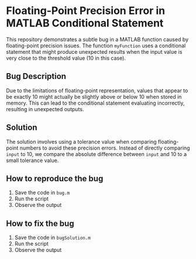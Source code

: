 # Floating-Point Precision Error in MATLAB Conditional Statement

This repository demonstrates a subtle bug in a MATLAB function caused by floating-point precision issues. The function `myFunction` uses a conditional statement that might produce unexpected results when the input value is very close to the threshold value (10 in this case).

## Bug Description

Due to the limitations of floating-point representation, values that appear to be exactly 10 might actually be slightly above or below 10 when stored in memory. This can lead to the conditional statement evaluating incorrectly, resulting in unexpected outputs.

## Solution

The solution involves using a tolerance value when comparing floating-point numbers to avoid these precision errors. Instead of directly comparing `input` to 10, we compare the absolute difference between `input` and 10 to a small tolerance value. 

## How to reproduce the bug

1.  Save the code in `bug.m`
2.  Run the script
3. Observe the output

## How to fix the bug

1. Save the code in `bugSolution.m`
2. Run the script
3. Observe the output